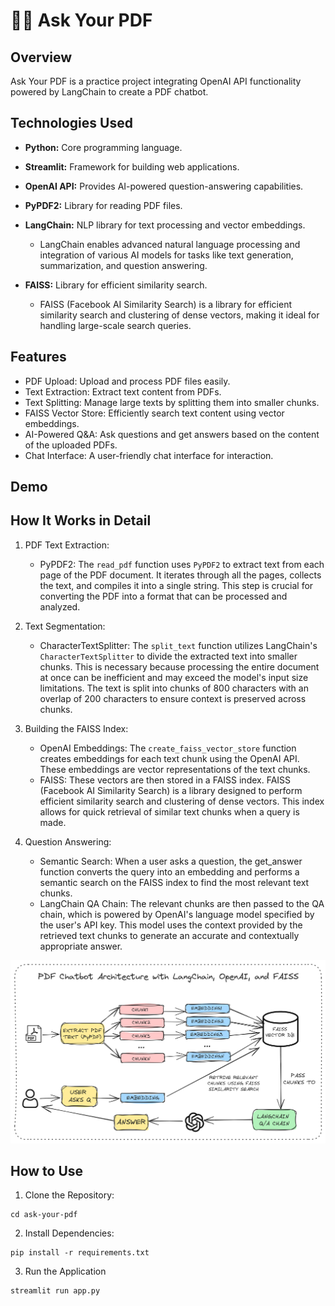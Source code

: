 # 📑💭 Ask Your PDF

## Overview

Ask Your PDF is a practice project integrating OpenAI API functionality powered by LangChain to create a PDF chatbot.

## Technologies Used

- **Python:**  Core programming language.
  
- **Streamlit:**  Framework for building web applications.
  
- **OpenAI API:**  Provides AI-powered question-answering capabilities.
  
- **PyPDF2:**  Library for reading PDF files.
  
- **LangChain:**  NLP library for text processing and vector embeddings.
  - LangChain enables advanced natural language processing and integration of various AI models for tasks like text generation, summarization, and question answering.

- **FAISS:**  Library for efficient similarity search.
  - FAISS (Facebook AI Similarity Search) is a library for efficient similarity search and clustering of dense vectors, making it ideal for handling large-scale search queries.

## Features

- PDF Upload: Upload and process PDF files easily.
- Text Extraction: Extract text content from PDFs.
- Text Splitting: Manage large texts by splitting them into smaller chunks.
- FAISS Vector Store: Efficiently search text content using vector embeddings.
- AI-Powered Q&A: Ask questions and get answers based on the content of the uploaded PDFs.
- Chat Interface: A user-friendly chat interface for interaction.

## Demo

## How It Works in Detail

1. PDF Text Extraction:

   - PyPDF2: The `read_pdf` function uses `PyPDF2` to extract text from each page of the PDF document. It iterates through all the pages, collects the text, and compiles it into a single string. This step is crucial for converting the PDF into a format that can be processed and analyzed.

2. Text Segmentation:

   - CharacterTextSplitter: The `split_text` function utilizes LangChain's `CharacterTextSplitter` to divide the extracted text into smaller chunks. This is necessary because processing the entire document at once can be inefficient and may exceed the model's input size limitations. The text is split into chunks of 800 characters with an overlap of 200 characters to ensure context is preserved across chunks.

3. Building the FAISS Index:

   - OpenAI Embeddings: The `create_faiss_vector_store` function creates embeddings for each text chunk using the OpenAI API. These embeddings are vector representations of the text chunks.
   - FAISS: These vectors are then stored in a FAISS index. FAISS (Facebook AI Similarity Search) is a library designed to perform efficient similarity search and clustering of dense vectors. This index allows for quick retrieval of similar text chunks when a query is made.

4. Question Answering:
   - Semantic Search: When a user asks a question, the get_answer function converts the query into an embedding and performs a semantic search on the FAISS index to find the most relevant text chunks.
   - LangChain QA Chain: The relevant chunks are then passed to the QA chain, which is powered by OpenAI's language model specified by the user's API key. This model uses the context provided by the retrieved text chunks to generate an accurate and contextually appropriate answer.

![Architecture](Architecture.png)

## How to Use

1. Clone the Repository:

```git clone https://github.com/yourusername/ask-your-pdf.git
cd ask-your-pdf
```

2. Install Dependencies:

```
pip install -r requirements.txt
```

3. Run the Application

```
streamlit run app.py
```

